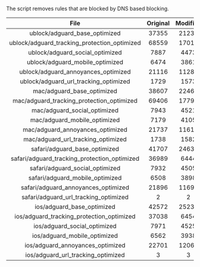 The script removes rules that are blocked by DNS based blocking.


| File | Original | Modified |
|:----:|:-----:|:-----:|
| ublock/adguard_base_optimized | 37355 | 21231 |
| ublock/adguard_tracking_protection_optimized | 68559 | 17019 |
| ublock/adguard_social_optimized | 7887 | 4473 |
| ublock/adguard_mobile_optimized | 6474 | 3861 |
| ublock/adguard_annoyances_optimized | 21116 | 11285 |
| ublock/adguard_url_tracking_optimized | 1729 | 1573 |
| mac/adguard_base_optimized | 38607 | 22460 |
| mac/adguard_tracking_protection_optimized | 69406 | 17794 |
| mac/adguard_social_optimized | 7943 | 4521 |
| mac/adguard_mobile_optimized | 7179 | 4105 |
| mac/adguard_annoyances_optimized | 21737 | 11615 |
| mac/adguard_url_tracking_optimized | 1738 | 1582 |
| safari/adguard_base_optimized | 41707 | 24637 |
| safari/adguard_tracking_protection_optimized | 36989 | 6444 |
| safari/adguard_social_optimized | 7932 | 4505 |
| safari/adguard_mobile_optimized | 6508 | 3898 |
| safari/adguard_annoyances_optimized | 21896 | 11694 |
| safari/adguard_url_tracking_optimized | 2 | 2 |
| ios/adguard_base_optimized | 42572 | 25236 |
| ios/adguard_tracking_protection_optimized | 37038 | 6454 |
| ios/adguard_social_optimized | 7971 | 4525 |
| ios/adguard_mobile_optimized | 6562 | 3938 |
| ios/adguard_annoyances_optimized | 22701 | 12069 |
| ios/adguard_url_tracking_optimized | 3 | 3 |